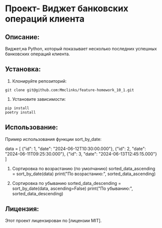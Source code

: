 # Проект- Виджет банковских операций клиента

## Описание:

Виджет,на Python, который показывает несколько последних успешных банковских операций клиента.

## Установка:

1. Клонируйте репозиторий:
```
git clone git@github.com:Mmclinks/feature-homework_10_1.git
```

1. Установите зависимости:
```
pip install
poetry install
```
## Использование:

Пример использования функции sort_by_date:

data = [
    {"id": 1, "date": "2024-06-12T10:30:00.000"},
    {"id": 2, "date": "2024-06-11T09:25:30.000"},
    {"id": 3, "date": "2024-06-13T12:45:15.000"}
]

1. Сортировка по возрастанию (по умолчанию)
sorted_data_ascending = sort_by_date(data)
print("По возрастанию:", sorted_data_ascending)

2. Сортировка по убыванию
sorted_data_descending = sort_by_date(data, ascending=False)
print("По убыванию:", sorted_data_descending)


## Лицензия:

Этот проект лицензирован по [лицензии MIT].